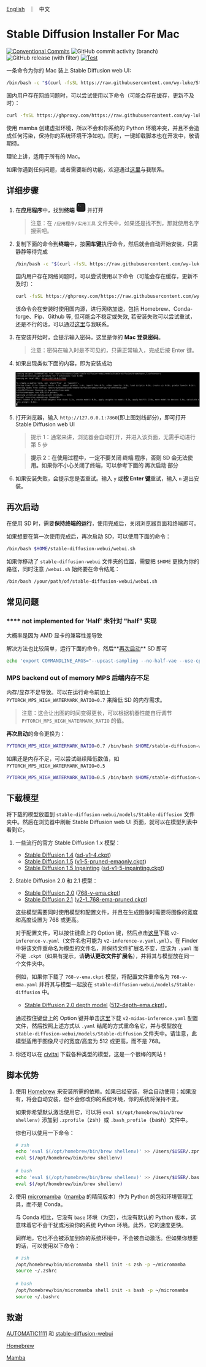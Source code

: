 <p align="left">
    <a href="README.md">English</a> &nbsp ｜ &nbsp 中文
</p>

# Stable Diffusion Installer For Mac

[![Conventional Commits](https://img.shields.io/badge/Conventional%20Commits-1.0.0-%23FE5196?logo=conventionalcommits&logoColor=white)](https://conventionalcommits.org) ![GitHub commit activity (branch)](https://img.shields.io/github/commit-activity/t/wy-luke/StableDiffusion-Installer-For-Mac) ![GitHub release (with filter)](https://img.shields.io/github/v/release/wy-luke/StableDiffusion-Installer-For-Mac) [![Test](https://github.com/wy-luke/StableDiffusion-Installer-For-Mac/actions/workflows/test.yml/badge.svg)](https://github.com/wy-luke/StableDiffusion-Installer-For-Mac/actions/workflows/test.yml)

一条命令为你的 Mac 装上 Stable Diffusion web UI:

```bash
/bin/bash -c "$(curl -fsSL https://raw.githubusercontent.com/wy-luke/StableDiffusion-Installer-For-Mac/main/sd-installer.sh)"
```

国内用户存在网络问题时，可以尝试使用以下命令（可能会存在缓存，更新不及时）：

```bash
curl -fsSL https://ghproxy.com/https://raw.githubusercontent.com/wy-luke/StableDiffusion-Installer-For-Mac/main/sd-installer.sh | /bin/bash -s -- -c
```

使用 mamba 创建虚拟环境，所以不会和你系统的 Python 环境冲突，并且不会造成任何污染，保持你的系统环境干净如初。同时，一键卸载脚本也在开发中，敬请期待。

理论上讲，适用于所有的 Mac。

如果你遇到任何问题，或者需要新的功能，欢迎通过[这里](https://github.com/wy-luke/StableDiffusion-Installer-For-Mac/issues/new)与我联系。

## 详细步骤

1. 在**应用程序**中，找到**终端** <img src="./images/terminal.png" alt="terminal" width="25"/> 并打开

   > 注意：在 `/应用程序/实用工具` 文件夹中，如果还是找不到，那就使用名字搜索吧。

2. 复制下面的命令到**终端**中，按**回车键**执行命令，然后就会自动开始安装，只需静静等待完成

   ```bash
   /bin/bash -c "$(curl -fsSL https://raw.githubusercontent.com/wy-luke/StableDiffusion-Installer-For-Mac/main/sd-installer.sh)"
   ```

   国内用户存在网络问题时，可以尝试使用以下命令（可能会存在缓存，更新不及时）：

   ```bash
   curl -fsSL https://ghproxy.com/https://raw.githubusercontent.com/wy-luke/StableDiffusion-Installer-For-Mac/main/sd-installer.sh | /bin/bash -s -- -c
   ```

   该命令会在安装时使用国内源，进行网络加速，包括 Homebrew、Conda-forge、Pip、Github 等, 但可能会不稳定或失效, 若安装失败可以尝试重试，还是不行的话，可以通过[这里](https://github.com/wy-luke/StableDiffusion-Installer-For-Mac/issues/new)与我联系。

3. 在安装开始时，会提示输入密码，这里是你的 **Mac 登录密码**。

   > 注意：密码在输入时是不可见的，只需正常输入，完成后按 Enter 键。

4. 如果出现类似下面的内容，即为安装成功

   ![success](images/success.png)

5. 打开浏览器，输入 `http://127.0.0.1:7860`(即上图划线部分)，即可打开 Stable Diffusion web UI

   > 提示 1：通常来讲，浏览器会自动打开，并进入该页面，无需手动进行第 5 步

   > **提示 2：在使用过程中，一定不要关闭 终端 程序，否则 SD 会无法使用。如果你不小心关闭了终端，可以参考下面的 再次启动 部分**

6. 如果安装失败，会提示您是否重试。输入 `y` 或**按 Enter 键**重试，输入 `n` 退出安装。

## 再次启动

在使用 SD 时，需要**保持终端的运行**，使用完成后，关闭浏览器页面和终端即可。

如果想要在第一次使用完成后，再次启动 SD，可以使用下面的命令：

```bash
/bin/bash $HOME/stable-diffusion-webui/webui.sh
```

如果你移动了 `stable-diffusion-webui` 文件夹的位置，需要把 `$HOME` 更换为你的路径，同时注意 `/webui.sh` 始终要在命令结尾：

```bash
/bin/bash /your/path/of/stable-diffusion-webui/webui.sh
```

## 常见问题

### \*\*\*\* not implemented for 'Half' 未针对 "half" 实现

大概率是因为 AMD 显卡的兼容性差导致

解决方法也比较简单，运行下面的命令，然后**[再次启动](#再次启动)** SD 即可

```bash
echo 'export COMMANDLINE_ARGS="--upcast-sampling --no-half-vae --use-cpu interrogate --precision full --no-half --skip-torch-cuda-test"' > $HOME/stable-diffusion-webui/webui-user.sh
```

### MPS backend out of memory MPS 后端内存不足

内存/显存不足导致。可以在运行命令前加上 `PYTORCH_MPS_HIGH_WATERMARK_RATIO=0.7` 来降低 SD 的内存需求。

> 注意：这会让出图的时间变得更长，可以根据机器性能自行调节 `PYTORCH_MPS_HIGH_WATERMARK_RATIO` 的值。

**再次启动**的命令更换为：

```bash
PYTORCH_MPS_HIGH_WATERMARK_RATIO=0.7 /bin/bash $HOME/stable-diffusion-webui/webui.sh
```

如果还是内存不足，可以尝试继续降低数值，如 `PYTORCH_MPS_HIGH_WATERMARK_RATIO=0.5`

```bash
PYTORCH_MPS_HIGH_WATERMARK_RATIO=0.5 /bin/bash $HOME/stable-diffusion-webui/webui.sh
```

## 下载模型

将下载的模型放置到 `stable-diffusion-webui/models/Stable-diffusion` 文件夹中。然后在浏览器中刷新 Stable Diffusion web UI 页面，就可以在模型列表中看到它。

1. 一些流行的官方 Stable Diffusion 1.x 模型：

   - [Stable Diffusion 1.4](https://huggingface.co/CompVis/stable-diffusion-v-1-4-original) ([sd-v1-4.ckpt](https://huggingface.co/CompVis/stable-diffusion-v-1-4-original/resolve/main/sd-v1-4.ckpt))
   - [Stable Diffusion 1.5](https://huggingface.co/runwayml/stable-diffusion-v1-5) ([v1-5-pruned-emaonly.ckpt](https://huggingface.co/runwayml/stable-diffusion-v1-5/resolve/main/v1-5-pruned-emaonly.ckpt))
   - [Stable Diffusion 1.5 Inpainting](https://huggingface.co/runwayml/stable-diffusion-inpainting) ([sd-v1-5-inpainting.ckpt](https://huggingface.co/runwayml/stable-diffusion-inpainting/resolve/main/sd-v1-5-inpainting.ckpt))

2. Stable Diffusion 2.0 和 2.1 模型：

   - [Stable Diffusion 2.0](https://huggingface.co/stabilityai/stable-diffusion-2) ([768-v-ema.ckpt](https://huggingface.co/stabilityai/stable-diffusion-2/resolve/main/768-v-ema.ckpt))
   - [Stable Diffusion 2.1](https://huggingface.co/stabilityai/stable-diffusion-2-1) ([v2-1_768-ema-pruned.ckpt](https://huggingface.co/stabilityai/stable-diffusion-2-1/resolve/main/v2-1_768-ema-pruned.ckpt))

   这些模型需要同时使用模型和配置文件，并且在生成图像时需要将图像的宽度和高度设置为 768 或更高。

   对于配置文件，可以按住键盘上的 Option 键，然后点击[这里](https://github.com/Stability-AI/stablediffusion/raw/main/configs/stable-diffusion/v2-inference-v.yaml)下载 `v2-inference-v.yaml`（文件名也可能为 `v2-inference-v.yaml.yml`）。在 Finder 中将该文件重命名为模型的文件名，并保持文件扩展名不变，应该为 `.yaml` 而不是 `.ckpt`（如果有提示，请**确认更改文件扩展名**），并将其与模型放在同一个文件夹中。

   例如，如果你下载了 `768-v-ema.ckpt` 模型，将配置文件重命名为 `768-v-ema.yaml` 并将其与模型一起放在 `stable-diffusion-webui/models/Stable-diffusion` 中。

   - [Stable Diffusion 2.0 depth model](https://huggingface.co/stabilityai/stable-diffusion-2-depth) ([512-depth-ema.ckpt](https://huggingface.co/stabilityai/stable-diffusion-2-depth/resolve/main/512-depth-ema.ckpt))。

   通过按住键盘上的 Option 键并单击[这里](https://github.com/Stability-AI/stablediffusion/raw/main/configs/stable-diffusion/v2-midas-inference.yaml)下载 `v2-midas-inference.yaml` 配置文件，然后按照上述方式以 `.yaml` 结尾的方式重命名它，并与模型放在 `stable-diffusion-webui/models/Stable-diffusion` 文件夹中。请注意，此模型适用于图像尺寸的宽度/高度为 512 或更高，而不是 768。

3. 你还可以在 [civitai](https://civitai.com/) 下载各种类型的模型，这是一个很棒的网站！

## 脚本优势

1. 使用 [Homebrew](https://brew.sh/) 来安装所需的依赖。如果已经安装，将会自动使用；如果没有，将会自动安装，但不会修改你的系统环境，你的系统将保持不变。

   如果你希望默认激活使用它，可以将 `eval $(/opt/homebrew/bin/brew shellenv)` 添加到 `.zprofile`（zsh）或 `.bash_profile`（bash）文件中。

   你也可以使用一下命令：

   ```bash
   # zsh
   echo 'eval $(/opt/homebrew/bin/brew shellenv)' >> /Users/$USER/.zprofile
   eval $(/opt/homebrew/bin/brew shellenv)

   # bash
   echo 'eval $(/opt/homebrew/bin/brew shellenv)' >> /Users/$USER/.bash_profile
   eval $(/opt/homebrew/bin/brew shellenv)
   ```

2. 使用 [micromamba](https://mamba.readthedocs.io/en/latest/user_guide/micromamba.html)（[mamba](https://mamba.readthedocs.io/en/latest/index.html#) 的精简版本）作为 Python 的包和环境管理工具，而不是 Conda。

   与 Conda 相比，它没有 `base` 环境（为空），也没有默认的 Python 版本，这意味着它不会干扰或污染你的系统 Python 环境。此外，它的速度更快。

   同样地，它也不会被添加到你的系统环境中，不会被自动激活。但如果你想要的话，可以使用以下命令：

   ```bash
   # zsh
   /opt/homebrew/bin/micromamba shell init -s zsh -p ~/micromamba
   source ~/.zshrc

   # bash
   /opt/homebrew/bin/micromamba shell init -s bash -p ~/micromamba
   source ~/.bashrc
   ```

## 致谢

[AUTOMATIC1111](https://github.com/AUTOMATIC1111) 和 [stable-diffusion-webui](https://github.com/AUTOMATIC1111/stable-diffusion-webui)

[Homebrew](https://github.com/Homebrew/brew)

[Mamba](https://github.com/mamba-org/mamba)
